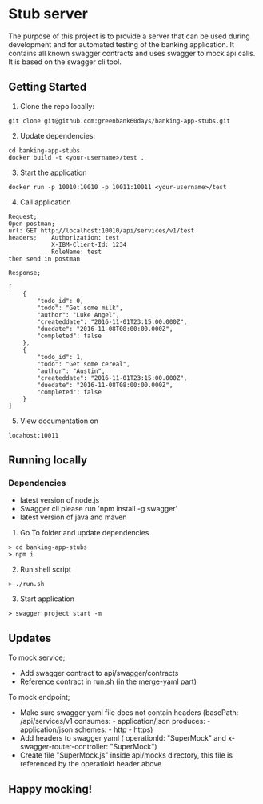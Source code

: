 # Stub server

The purpose of this project is to provide a server that can be used during development and for automated testing of the banking application. It contains all known swagger contracts and uses swagger to mock api calls.
It is based on the swagger cli tool.

## Getting Started

1. Clone the repo locally:
```
git clone git@github.com:greenbank60days/banking-app-stubs.git
```
2. Update dependencies:
```
cd banking-app-stubs
docker build -t <your-username>/test .
```
3. Start the application
```
docker run -p 10010:10010 -p 10011:10011 <your-username>/test
```

4. Call application
```
Request;
Open postman;
url: GET http://localhost:10010/api/services/v1/test
headers;    Authorization: test
            X-IBM-Client-Id: 1234
            RoleName: test
then send in postman

Response;

[
    {
        "todo_id": 0,
        "todo": "Get some milk",
        "author": "Luke Angel",
        "createddate": "2016-11-01T23:15:00.000Z",
        "duedate": "2016-11-08T08:00:00.000Z",
        "completed": false
    },
    {
        "todo_id": 1,
        "todo": "Get some cereal",
        "author": "Austin",
        "createddate": "2016-11-01T23:15:00.000Z",
        "duedate": "2016-11-08T08:00:00.000Z",
        "completed": false
    }
]
```

5. View documentation on
```
locahost:10011
```

## Running locally
### Dependencies
 - latest version of node.js
 - Swagger cli please run 'npm install -g swagger'
 - latest version of java and maven

1. Go To folder and update dependencies
```
> cd banking-app-stubs
> npm i
```

2. Run shell script
```
> ./run.sh
```

3. Start application
```
> swagger project start -m
```

## Updates

To mock service;

 - Add swagger contract to api/swagger/contracts
 - Reference contract in run.sh (in the merge-yaml part)

To mock endpoint;
 
 - Make sure swagger yaml file does not contain headers (basePath: /api/services/v1
                                                         consumes:
                                                         - application/json
                                                         produces:
                                                         - application/json
                                                         schemes:
                                                         - http
                                                         - https)
 - Add headers to swagger yaml ( operationId: "SuperMock" and x-swagger-router-controller: "SuperMock") 
 - Create file "SuperMock.js" inside api/mocks directory, this file is referenced by the operatioId header above
 
## Happy mocking!